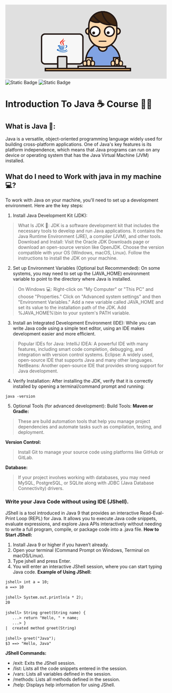 ![Java Course](assets/assets.gif)
![Static Badge](https://img.shields.io/badge/Course-z?style=for-the-badge&logoSize=20&label=JAVA%20%E2%98%95&labelColor=%23e06c00&color=%23507e9c)
![Static Badge](https://img.shields.io/badge/Build_Tool-z?style=social&logo=gradle&logoColor=%2302303a&logoSize=20&label=Gradle&labelColor=%23ffff&color=%23ffff&cacheSeconds=https%3A%2F%2Fgradle.org)

# Introduction To Java ☕ Course 👨‍🏫
## What is Java 🤔:
Java is a versatile, object-oriented programming language widely used for building cross-platform applications. One of Java's key features is its platform independence, which means that Java programs can run on any device or operating system that has the Java Virtual Machine (JVM) installed.
## What do I need to Work with java in my machine 💻?
To work with Java on your machine, you'll need to set up a development environment. Here are the key steps:
1. Install Java Development Kit (JDK):
> What Is JDK 📌: JDK is a software development kit that includes the necessary tools to develop and run Java applications. It contains the Java Runtime Environment (JRE), a compiler (JVM), and other tools.
> Download and Install:
Visit the Oracle JDK Downloads page or download an open-source version like OpenJDK.
Choose the version compatible with your OS (Windows, macOS, Linux).
Follow the instructions to install the JDK on your machine.
2. Set up Environment Variables (Optional but Recommended):
   On some systems, you may need to set up the (JAVA_HOME) environment variable to point to the directory where Java is installed.
> On Windows 💻:
Right-click on "My Computer" or "This PC" and choose "Properties."
Click on "Advanced system settings" and then "Environment Variables."
Add a new variable called JAVA_HOME and set its value to the installation path of the JDK.
Add %JAVA_HOME%\bin to your system's PATH variable.
3. Install an Integrated Development Environment (IDE):
   While you can write Java code using a simple text editor, using an IDE makes development easier and more efficient.
> Popular IDEs for Java:
IntelliJ IDEA: A powerful IDE with many features, including smart code completion, debugging, and integration with version control systems.
Eclipse: A widely used, open-source IDE that supports Java and many other languages.
NetBeans: Another open-source IDE that provides strong support for Java development.
4. Verify Installation:
   After installing the JDK, verify that it is correctly installed by opening a terminal/command prompt and running:
```
java -version

```
5. Optional Tools (for advanced development):
   Build Tools:
**Maven or Gradle:**
>These are build automation tools that help you manage project dependencies and automate tasks such as compilation, testing, and deployment.

**Version Control:**
>Install Git to manage your source code using platforms like GitHub or GitLab.

**Database:**
>If your project involves working with databases, you may need MySQL, PostgreSQL, or SQLite along with JDBC (Java Database Connectivity) drivers.

### Write your Java Code without using IDE (JShell).
JShell is a tool introduced in Java 9 that provides an interactive Read-Eval-Print Loop (REPL) for Java. It allows you to execute Java code snippets, evaluate expressions, and explore Java APIs interactively without needing to write a full program, compile, or package code into a .java file.
**How to Start JShell:**
1. Install Java 9 or higher if you haven’t already.
2. Open your terminal (Command Prompt on Windows, Terminal on macOS/Linux).
3. Type jshell and press Enter.
4. You will enter an interactive JShell session, where you can start typing Java code.
   **Example of Using JShell:**
```shell
jshell> int a = 10;
a ==> 10

jshell> System.out.println(a * 2);
20

jshell> String greet(String name) {
   ...> return "Hello, " + name;
   ...> }
|  created method greet(String)

jshell> greet("Java");
$3 ==> "Hello, Java"
```
**JShell Commands:**
- /exit: Exits the JShell session.
- /list: Lists all the code snippets entered in the session.
- /vars: Lists all variables defined in the session.
- /methods: Lists all methods defined in the session.
- /help: Displays help information for using JShell.




